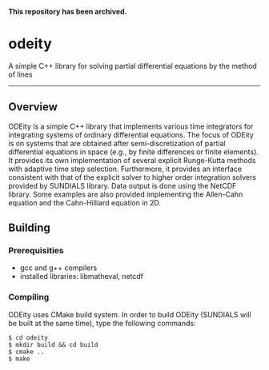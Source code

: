 **This repository has been archived.**

odeity
======

A simple C++ library for solving partial differential equations by the method of lines

-----

## Overview

ODEity is a simple C++ library that implements various time integrators for integrating systems of
ordinary differential equations. The focus of ODEity is on systems that are obtained after
semi-discretization of partial differential equations in space (e.g., by finite differences or
finite elements). It provides its own implementation of several explicit Runge-Kutta methods
with adaptive time step selection. Furthermore, it provides an interface consistent with that of the
explicit solver to higher order integration solvers provided by SUNDIALS library. Data output is
done using the NetCDF library. Some examples are also provided implementing the Allen-Cahn equation
and the Cahn-Hilliard equation in 2D.

## Building

### Prerequisities
  
* gcc and g++ compilers
* installed libraries: libmatheval, netcdf


### Compiling

ODEity uses CMake build system. In order to build ODEity (SUNDIALS will be built at the same time),
type the following commands:
 
```
$ cd odeity
$ mkdir build && cd build
$ cmake ..
$ make
```
